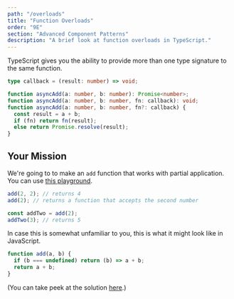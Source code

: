 ```yaml
---
path: "/overloads"
title: "Function Overloads"
order: "9E"
section: "Advanced Component Patterns"
description: "A brief look at function overloads in TypeScript."
---
```


TypeScript gives you the ability to provide more than one type signature to the same function.

```ts
type callback = (result: number) => void;

function asyncAdd(a: number, b: number): Promise<number>;
function asyncAdd(a: number, b: number, fn: callback): void;
function asyncAdd(a: number, b: number, fn?: callback) {
  const result = a + b;
  if (fn) return fn(result);
  else return Promise.resolve(result);
}
```

## Your Mission

We're going to to make an `add` function that works with partial application. You can use [this playground](https://www.typescriptlang.org/play?#code/GYVwdgxgLglg9mABAQwCaoBTIFzLATwBpEAjbFAgSkQG8BYAKEURmEQxMQF4fFxUApsBhgBqagCcBUEBKQdyefNS4A+FIgDUpANyNmUmXI3aSehgF8gA).

```ts
add(2, 2); // returns 4
add(2); // returns a function that accepts the second number

const addTwo = add(2);
addTwo(3); // returns 5
```

In case this is somewhat unfamiliar to you, this is what it might look like in JavaScript.

```js
function add(a, b) {
  if (b === undefined) return (b) => a + b;
  return a + b;
}
```

(You can take peek at the solution [here][solution].)

[solution]: https://www.typescriptlang.org/play?ssl=12&ssc=7&pln=12&pc=10#code/GYVwdgxgLglg9mABAQwCaoBTBgJwM5QBciYIAtgEYCmOAlMRnlRAqsaZTbYgLwB8JctRwBuALAAoUJFgIU6LLgLshNADSImLMG0Gc6K-eKnho8JGkyTEibPiJ7ha65uasA-IeGT6jmogAfRAxGNx0vLl4BDmFuAG8XGGBgrVZeHh5EcFQqbDAqVG4cKigQHCRQ7V0YyP55TDsCDVSdWmMbYtLy2yUoRABqVyrjAF9JSW0CeoAVAHc4XnqMACY2iYQpvBgADwicRcs5uAwAFjWJSb6qGABzAAs+zMtTjTORIA
